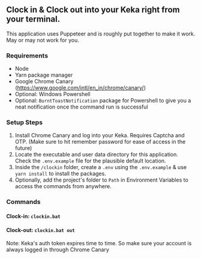 ## Clock in & Clock out into your Keka right from your terminal.
This application uses Puppeteer and is roughly put together to make it work.
May or may not work for you.

### Requirements
- Node
- Yarn package manager
- Google Chrome Canary (https://www.google.com/intl/en_in/chrome/canary/)
- Optional: Windows Powershell
- Optional: `BurntToastNotification` package for Powershell to give you a neat notification once the command run is successful

### Setup Steps
1. Install Chrome Canary and log into your Keka. Requires Captcha and OTP. (Make sure to hit remember password for ease of access in the future)
2. Locate the executable and user data directory for this application. Check the `.env.example` file for the plausible default location.
3. Inside the `/clockin` folder, create a `.env` using the `.env.example` & use `yarn install` to install the packages.
4. Optionally, add the project's folder to `Path` in Environment Variables to access the commands from anywhere.

### Commands
#### Clock-in: `clockin.bat`
#### Clock-out: `clockin.bat out`

Note: Keka's auth token expires time to time. So make sure your account is always logged in through Chrome Canary
